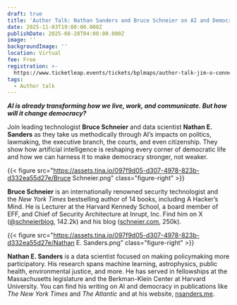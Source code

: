 ```yaml
---
draft: true
title: 'Author Talk: Nathan Sanders and Bruce Schneier on AI and Democracy'
date: 2025-11-03T19:00:00.000Z
publishDate: 2025-08-28T04:00:00.000Z
image: ''
backgroundImage: ''
location: Virtual
fee: Free
registration: >-
  https://www.ticketleap.events/tickets/bplmaps/author-talk-jim-o-connell-on-boston-and-the-making-of-a-global-city
tags:
  - Author talk
---
```


***AI is already transforming how we live, work, and communicate. But how will it change democracy?***

Join leading technologist **Bruce Schneier** and data scientist **Nathan E. Sanders** as they take us methodically through AI’s impacts on politics, lawmaking, the executive branch, the courts, and even citizenship. They show how artificial intelligence is reshaping every corner of democratic life and how we can harness it to make democracy stronger, not weaker.

{{< figure src="https://assets.tina.io/097f9d05-d307-4978-823b-d332ea55d27e/Bruce Schneier.png" class="figure-right" >}}

**Bruce Schneier** is an internationally renowned security technologist and the *New York Times* bestselling author of 14 books, including A Hacker’s Mind. He is Lecturer at the Harvard Kennedy School, a board member of EFF, and Chief of Security Architecture at Inrupt, Inc. Find him on X ([@schneierblog](https://x.com/schneierblog), 142.2k) and his blog ([schneier.com](https://www.schneier.com/), 250k).

{{< figure src="https://assets.tina.io/097f9d05-d307-4978-823b-d332ea55d27e/Nathan E. Sanders.png" class="figure-right" >}}

**Nathan E. Sanders** is a data scientist focused on making policymaking more participatory. His research spans machine learning, astrophysics, public health, environmental justice, and more. He has served in fellowships at the Massachusetts legislature and the Berkman-Klein Center at Harvard University. You can find his writing on AI and democracy in publications like *The New York Times* and *The Atlantic* and at his website, [nsanders.me](https://nsanders.me/).
